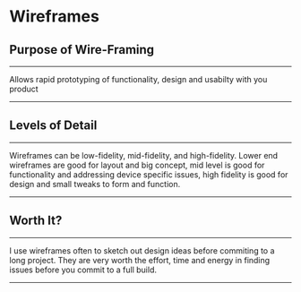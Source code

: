 
# Wireframes

## Purpose of Wire-Framing

---
Allows rapid prototyping of functionality, design and usabilty with you product

---

## Levels of Detail

---
Wireframes can be low-fidelity, mid-fidelity, and high-fidelity. Lower end wireframes are good for layout and big concept, mid level is good for functionality and addressing device specific issues, high fidelity is good for design and small tweaks to form and function.

---

## Worth It?

---
I use wireframes often to sketch out design ideas before commiting to a long project. They are very worth the effort, time and energy in finding issues before you commit to a full build. 

---